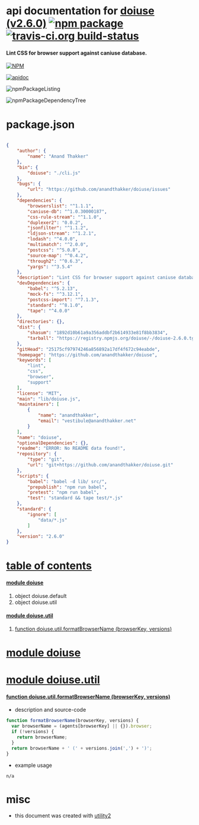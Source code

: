 # api documentation for  [doiuse (v2.6.0)](https://github.com/anandthakker/doiuse)  [![npm package](https://img.shields.io/npm/v/npmdoc-doiuse.svg?style=flat-square)](https://www.npmjs.org/package/npmdoc-doiuse) [![travis-ci.org build-status](https://api.travis-ci.org/npmdoc/node-npmdoc-doiuse.svg)](https://travis-ci.org/npmdoc/node-npmdoc-doiuse)
#### Lint CSS for browser support against caniuse database.

[![NPM](https://nodei.co/npm/doiuse.png?downloads=true)](https://www.npmjs.com/package/doiuse)

[![apidoc](https://npmdoc.github.io/node-npmdoc-doiuse/build/screenCapture.buildNpmdoc.browser._2Fhome_2Ftravis_2Fbuild_2Fnpmdoc_2Fnode-npmdoc-doiuse_2Ftmp_2Fbuild_2Fapidoc.html.png)](https://npmdoc.github.io/node-npmdoc-doiuse/build/apidoc.html)

![npmPackageListing](https://npmdoc.github.io/node-npmdoc-doiuse/build/screenCapture.npmPackageListing.svg)

![npmPackageDependencyTree](https://npmdoc.github.io/node-npmdoc-doiuse/build/screenCapture.npmPackageDependencyTree.svg)



# package.json

```json

{
    "author": {
        "name": "Anand Thakker"
    },
    "bin": {
        "doiuse": "./cli.js"
    },
    "bugs": {
        "url": "https://github.com/anandthakker/doiuse/issues"
    },
    "dependencies": {
        "browserslist": "^1.1.1",
        "caniuse-db": "^1.0.30000187",
        "css-rule-stream": "^1.1.0",
        "duplexer2": "0.0.2",
        "jsonfilter": "^1.1.2",
        "ldjson-stream": "^1.2.1",
        "lodash": "^4.0.0",
        "multimatch": "^2.0.0",
        "postcss": "^5.0.8",
        "source-map": "^0.4.2",
        "through2": "^0.6.3",
        "yargs": "^3.5.4"
    },
    "description": "Lint CSS for browser support against caniuse database.",
    "devDependencies": {
        "babel": "^5.2.13",
        "mock-fs": "^3.12.1",
        "postcss-import": "^7.1.3",
        "standard": "^8.1.0",
        "tape": "^4.0.0"
    },
    "directories": {},
    "dist": {
        "shasum": "1892d10b61a9a356addbf2b614933e81f8bb3834",
        "tarball": "https://registry.npmjs.org/doiuse/-/doiuse-2.6.0.tgz"
    },
    "gitHead": "25175cf97974246a856892a17df4f672c94eabde",
    "homepage": "https://github.com/anandthakker/doiuse",
    "keywords": [
        "lint",
        "css",
        "browser",
        "support"
    ],
    "license": "MIT",
    "main": "lib/doiuse.js",
    "maintainers": [
        {
            "name": "anandthakker",
            "email": "vestibule@anandthakker.net"
        }
    ],
    "name": "doiuse",
    "optionalDependencies": {},
    "readme": "ERROR: No README data found!",
    "repository": {
        "type": "git",
        "url": "git+https://github.com/anandthakker/doiuse.git"
    },
    "scripts": {
        "babel": "babel -d lib/ src/",
        "prepublish": "npm run babel",
        "pretest": "npm run babel",
        "test": "standard && tape test/*.js"
    },
    "standard": {
        "ignore": [
            "data/*.js"
        ]
    },
    "version": "2.6.0"
}
```



# <a name="apidoc.tableOfContents"></a>[table of contents](#apidoc.tableOfContents)

#### [module doiuse](#apidoc.module.doiuse)
1.  object <span class="apidocSignatureSpan">doiuse.</span>default
1.  object <span class="apidocSignatureSpan">doiuse.</span>util

#### [module doiuse.util](#apidoc.module.doiuse.util)
1.  [function <span class="apidocSignatureSpan">doiuse.util.</span>formatBrowserName (browserKey, versions)](#apidoc.element.doiuse.util.formatBrowserName)



# <a name="apidoc.module.doiuse"></a>[module doiuse](#apidoc.module.doiuse)



# <a name="apidoc.module.doiuse.util"></a>[module doiuse.util](#apidoc.module.doiuse.util)

#### <a name="apidoc.element.doiuse.util.formatBrowserName"></a>[function <span class="apidocSignatureSpan">doiuse.util.</span>formatBrowserName (browserKey, versions)](#apidoc.element.doiuse.util.formatBrowserName)
- description and source-code
```javascript
function formatBrowserName(browserKey, versions) {
  var browserName = (agents[browserKey] || {}).browser;
  if (!versions) {
    return browserName;
  }
  return browserName + ' (' + versions.join(',') + ')';
}
```
- example usage
```shell
n/a
```



# misc
- this document was created with [utility2](https://github.com/kaizhu256/node-utility2)
